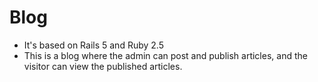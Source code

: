 # Blog
* It's based on Rails 5 and Ruby 2.5
* This is a blog where the admin can post and publish articles, and the visitor can view the published articles.
